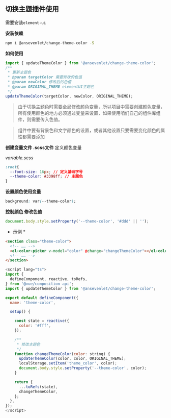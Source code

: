 <!-- # biu-function
## 第一次认真的写分享，求小星星，欢迎fork

## [手把手教你发布npm函数库](http://km.alanwen.online/guide/javascript/npm.html)
## Project setup
```sh
$ npm install
```

### Compiles and hot-reloads for development
```sh
$ npm run build
```

### npm publish
```
# login your own account
npm login
# you have to modify the library name in package.json if the package exits on npmjs.com
npm publish
```

### build your own libs

write your code in folder src, and build by wepback


### docs

Use jsdoc for this libaray docs, and theme is docdash. How you can config docdash, please visit [docdash Git Repo](https://github.com/clenemt/docdash). [Here](https://cancerberosgx.github.io/jsdoc-templates-demo/demo/) is more template for docjs.


```
// to update docs
npm run docs

```

### test

Use Jest to do test. [Jest document](https://jestjs.io/docs/zh-Hans/getting-started)

```
npm run test
```


### How to create this repo step by step, please visit [step by step publish npm](http://km.alanwen.online/guide/javascript/npm.html)
 -->

 ## 切换主题插件使用

需要安装`element-ui`

**安装依赖**

```sh
npm i @ansevenlet/change-theme-color -S
```

**如何使用**

```javascript
import { updateThemeColor } from '@ansevenlet/change-theme-color';
/**
 * 更新主题色 
 * @param targetColor 需要修改的色值
 * @param newColor 修改后的色值
 * @param ORIGINAL_THEME elementUI主题色
 */
updateThemeColor(targetColor, newColor, ORIGINAL_THEME);
```

>  由于切换主题色时需要全局修改颜色变量，所以项目中需要创建颜色变量，所有使用颜色的地方必须通过变量来设置，如果使用咱们自己的组件库组件，则需要传入色值。

>  组件中要有背景色和文字颜色的设置，或者其他设置只要需要变化颜色的属性都需要添加

**创建变量文件 .scss文件**
定义颜色变量

*variable.scss*
```css
:root{
  --font-size: 16px; // 定义基础字号
  --theme-color: #3398ff; // 主题色
}
```

**设置颜色使用变量**
```css
background: var(--theme-color);
```

**控制颜色 修改色值**
```javascript
document.body.style.setProperty('--theme-color', '#ddd' || '');
```

* 示例 *
```html
<section class="theme-color">
  <!-- …… -->
  <el-color-picker v-model="color" @change="changeThemeColor"></el-color-picker>
  <!-- …… -->
</section>
```

```javascript
<script lang="ts">
import {
  defineComponent, reactive, toRefs,
} from '@vue/composition-api';
import { updateThemeColor } from '@ansevenlet/change-theme-color';

export default defineComponent({
  name: 'theme-color',

  setup() {

    const state = reactive({
      color: '#fff',
    });

    /**
     * 修改主题色
     */
    function changeThemeColor(color: string) {
      updateThemeColor(color, color, ORIGINAL_THEME);
      localStorage.setItem('theme_color', color);
      document.body.style.setProperty('--theme-color', color);
    }

    return {
      ...toRefs(state),
      changeThemeColor,
    };
  },
});
</script>
```
